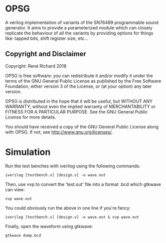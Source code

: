 # OPSG
A verilog implementation of variants of the SN76489 programmable sound generator. It aims to provide a parameterized module which can closely replicate the behaviour of all the variants by providing
options for things like: tapped bits, shift register size, etc...

## Copyright and Disclaimer
Copyright: René Richard 2018

OPSG is free software: you can redistribute it and/or modify
it under the terms of the GNU General Public License as published by
the Free Software Foundation, either version 3 of the License, or
(at your option) any later version.

OPSG is distributed in the hope that it will be useful,
but WITHOUT ANY WARRANTY; without even the implied warranty of
MERCHANTABILITY or FITNESS FOR A PARTICULAR PURPOSE.  See the
GNU General Public License for more details.

You should have received a copy of the GNU General Public License
along with OPSG.  If not, see <http://www.gnu.org/licenses/>.

# Simulation
Run the test benches with iverilog using the following commands:
```
iverilog [testbench.v] [design.v] -o wave.out
```
Then, use vvp to convert the 'test.out' file into a format .bcd which gtkwave can view:
```
vvp wave.out
```
You could obviously run the above in one line if you're fancy:
```
iverilog [testbench.v] [design.v] -o wave.out & vvp wave.out
```
Finally, open the waveform using gtkwave:
```
gtkwave dump.bcd
```

